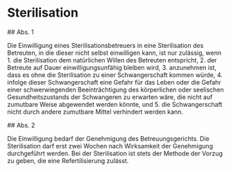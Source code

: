 # Sterilisation



\#\# Abs. 1

 Die Einwilligung eines Sterilisationsbetreuers in eine Sterilisation des Betreuten, in die dieser nicht selbst einwilligen kann, ist nur zulässig, wenn  1\.
 die Sterilisation dem natürlichen Willen des Betreuten entspricht,
 2\.
 der Betreute auf Dauer einwilligungsunfähig bleiben wird,
 3\.
 anzunehmen ist, dass es ohne die Sterilisation zu einer Schwangerschaft kommen würde,
 4\.
 infolge dieser Schwangerschaft eine Gefahr für das Leben oder die Gefahr einer schwerwiegenden Beeinträchtigung des körperlichen oder seelischen Gesundheitszustands der Schwangeren zu erwarten wäre, die nicht auf zumutbare Weise abgewendet werden könnte, und
 5\.
 die Schwangerschaft nicht durch andere zumutbare Mittel verhindert werden kann.


\#\# Abs. 2

 Die Einwilligung bedarf der Genehmigung des Betreuungsgerichts. Die Sterilisation darf erst zwei Wochen nach Wirksamkeit der Genehmigung durchgeführt werden. Bei der Sterilisation ist stets der Methode der Vorzug zu geben, die eine Refertilisierung zulässt. 

